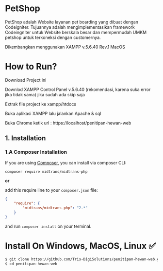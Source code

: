 # PetShop

PetShop adalah Website layanan pet boarding yang dibuat dengan Codeigniter. Tujuannya adalah mengimplementasikan framework Codeingniter untuk Website berskala besar dan mempermudah UMKM petshop untuk terkoneksi dengan customernya.

Dikembangkan menggunakan XAMPP v.5.6.40 Rev.1 MacOS

# How to Run?

Download Project ini

Downlod XAMPP Control Panel v.5.6.40 (rekomendasi, karena suka error jika tidak sama) jika sudah ada skip saja

Extrak file project ke xampp/htdocs

Buka aplikasi XAMPP lalu jalankan Apache & sql

Buka Chrome ketik url : https://localhost/penitipan-hewan-web

## 1. Installation

### 1.A Composer Installation

If you are using [Composer](https://getcomposer.org), you can install via composer CLI:

```
composer require midtrans/midtrans-php
```

**or**

add this require line to your `composer.json` file:

```json
{
	"require": {
		"midtrans/midtrans-php": "2.*"
	}
}
```

and run `composer install` on your terminal.

# Install On Windows, MacOS, Linux ✅

```bash
$ git clone https://github.com/Tris-DigiSolutions/penitipan-hewan-web.git
$ cd penitipan-hewan-web
```
